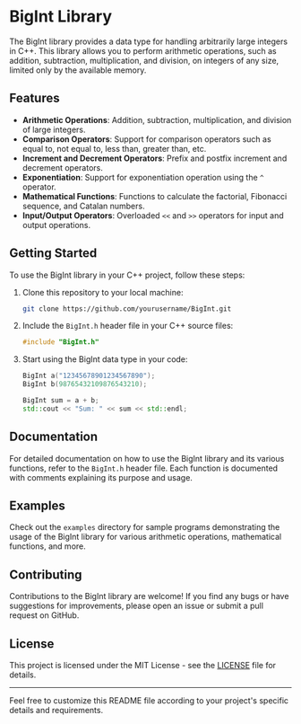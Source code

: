 # BigInt Library

The BigInt library provides a data type for handling arbitrarily large integers in C++. This library allows you to perform arithmetic operations, such as addition, subtraction, multiplication, and division, on integers of any size, limited only by the available memory.

## Features

- **Arithmetic Operations**: Addition, subtraction, multiplication, and division of large integers.
- **Comparison Operators**: Support for comparison operators such as equal to, not equal to, less than, greater than, etc.
- **Increment and Decrement Operators**: Prefix and postfix increment and decrement operators.
- **Exponentiation**: Support for exponentiation operation using the `^` operator.
- **Mathematical Functions**: Functions to calculate the factorial, Fibonacci sequence, and Catalan numbers.
- **Input/Output Operators**: Overloaded `<<` and `>>` operators for input and output operations.

## Getting Started

To use the BigInt library in your C++ project, follow these steps:

1. Clone this repository to your local machine:

    ```bash
    git clone https://github.com/yourusername/BigInt.git
    ```

2. Include the `BigInt.h` header file in your C++ source files:

    ```cpp
    #include "BigInt.h"
    ```

3. Start using the BigInt data type in your code:

    ```cpp
    BigInt a("12345678901234567890");
    BigInt b(98765432109876543210);
    
    BigInt sum = a + b;
    std::cout << "Sum: " << sum << std::endl;
    ```

## Documentation

For detailed documentation on how to use the BigInt library and its various functions, refer to the `BigInt.h` header file. Each function is documented with comments explaining its purpose and usage.

## Examples

Check out the `examples` directory for sample programs demonstrating the usage of the BigInt library for various arithmetic operations, mathematical functions, and more.

## Contributing

Contributions to the BigInt library are welcome! If you find any bugs or have suggestions for improvements, please open an issue or submit a pull request on GitHub.

## License

This project is licensed under the MIT License - see the [LICENSE](LICENSE) file for details.

---

Feel free to customize this README file according to your project's specific details and requirements.
